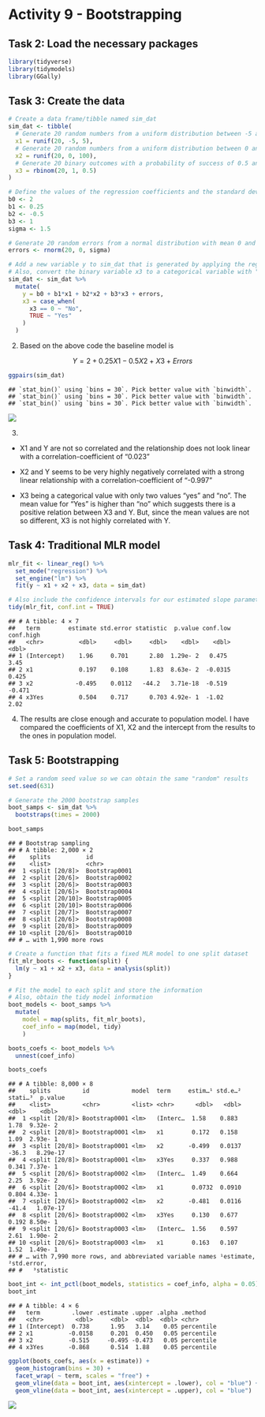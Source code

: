 Activity 9 - Bootstrapping
================

## Task 2: Load the necessary packages

``` r
library(tidyverse)
library(tidymodels)
library(GGally)
```

## Task 3: Create the data

``` r
# Create a data frame/tibble named sim_dat
sim_dat <- tibble(
  # Generate 20 random numbers from a uniform distribution between -5 and 5 and store them in x1
  x1 = runif(20, -5, 5),
  # Generate 20 random numbers from a uniform distribution between 0 and 100 and store them in x2
  x2 = runif(20, 0, 100),
  # Generate 20 binary outcomes with a probability of success of 0.5 and store them in x3
  x3 = rbinom(20, 1, 0.5)
)

# Define the values of the regression coefficients and the standard deviation of the errors
b0 <- 2
b1 <- 0.25
b2 <- -0.5
b3 <- 1
sigma <- 1.5

# Generate 20 random errors from a normal distribution with mean 0 and standard deviation sigma
errors <- rnorm(20, 0, sigma)

# Add a new variable y to sim_dat that is generated by applying the regression equation with errors to the predictor variables
# Also, convert the binary variable x3 to a categorical variable with "No" and "Yes" as the categories
sim_dat <- sim_dat %>% 
  mutate(
    y = b0 + b1*x1 + b2*x2 + b3*x3 + errors,
    x3 = case_when(
      x3 == 0 ~ "No",
      TRUE ~ "Yes"
    )
  )
```

2.  Based on the above code the baseline model is

$$
Y= 2+ 0.25X1 - 0.5X2 + X3 + Errors
$$

``` r
ggpairs(sim_dat)
```

    ## `stat_bin()` using `bins = 30`. Pick better value with `binwidth`.
    ## `stat_bin()` using `bins = 30`. Pick better value with `binwidth`.
    ## `stat_bin()` using `bins = 30`. Pick better value with `binwidth`.

![](activity09_files/figure-gfm/unnamed-chunk-3-1.png)<!-- -->

3.  

-   X1 and Y are not so correlated and the relationship does not look
    linear with a correlation-coefficient of “0.023”

-   X2 and Y seems to be very highly negatively correlated with a strong
    linear relationship with a correlation-coefficient of “-0.997”

-   X3 being a categorical value with only two values “yes” and “no”.
    The mean value for “Yes” is higher than “no” which suggests there is
    a positive relation between X3 and Y. But, since the mean values are
    not so different, X3 is not highly correlated with Y.

## Task 4: Traditional MLR model

``` r
mlr_fit <- linear_reg() %>%
  set_mode("regression") %>% 
  set_engine("lm") %>% 
  fit(y ~ x1 + x2 + x3, data = sim_dat)

# Also include the confidence intervals for our estimated slope parameters
tidy(mlr_fit, conf.int = TRUE)
```

    ## # A tibble: 4 × 7
    ##   term        estimate std.error statistic  p.value conf.low conf.high
    ##   <chr>          <dbl>     <dbl>     <dbl>    <dbl>    <dbl>     <dbl>
    ## 1 (Intercept)    1.96     0.701      2.80  1.29e- 2   0.475      3.45 
    ## 2 x1             0.197    0.108      1.83  8.63e- 2  -0.0315     0.425
    ## 3 x2            -0.495    0.0112   -44.2   3.71e-18  -0.519     -0.471
    ## 4 x3Yes          0.504    0.717      0.703 4.92e- 1  -1.02       2.02

4.  The results are close enough and accurate to population model. I
    have compared the coefficients of X1, X2 and the intercept from the
    results to the ones in population model.

## Task 5: Bootstrapping

``` r
# Set a random seed value so we can obtain the same "random" results
set.seed(631)

# Generate the 2000 bootstrap samples
boot_samps <- sim_dat %>% 
  bootstraps(times = 2000)

boot_samps
```

    ## # Bootstrap sampling 
    ## # A tibble: 2,000 × 2
    ##    splits          id           
    ##    <list>          <chr>        
    ##  1 <split [20/8]>  Bootstrap0001
    ##  2 <split [20/6]>  Bootstrap0002
    ##  3 <split [20/6]>  Bootstrap0003
    ##  4 <split [20/6]>  Bootstrap0004
    ##  5 <split [20/10]> Bootstrap0005
    ##  6 <split [20/10]> Bootstrap0006
    ##  7 <split [20/7]>  Bootstrap0007
    ##  8 <split [20/6]>  Bootstrap0008
    ##  9 <split [20/8]>  Bootstrap0009
    ## 10 <split [20/6]>  Bootstrap0010
    ## # … with 1,990 more rows

``` r
# Create a function that fits a fixed MLR model to one split dataset
fit_mlr_boots <- function(split) {
  lm(y ~ x1 + x2 + x3, data = analysis(split))
}

# Fit the model to each split and store the information
# Also, obtain the tidy model information
boot_models <- boot_samps %>% 
  mutate(
    model = map(splits, fit_mlr_boots),
    coef_info = map(model, tidy)
    )

boots_coefs <- boot_models %>% 
  unnest(coef_info)

boots_coefs
```

    ## # A tibble: 8,000 × 8
    ##    splits         id            model  term     estim…¹ std.e…² stati…³  p.value
    ##    <list>         <chr>         <list> <chr>      <dbl>   <dbl>   <dbl>    <dbl>
    ##  1 <split [20/8]> Bootstrap0001 <lm>   (Interc…  1.58    0.883    1.78  9.32e- 2
    ##  2 <split [20/8]> Bootstrap0001 <lm>   x1        0.172   0.158    1.09  2.93e- 1
    ##  3 <split [20/8]> Bootstrap0001 <lm>   x2       -0.499   0.0137 -36.3   8.29e-17
    ##  4 <split [20/8]> Bootstrap0001 <lm>   x3Yes     0.337   0.988    0.341 7.37e- 1
    ##  5 <split [20/6]> Bootstrap0002 <lm>   (Interc…  1.49    0.664    2.25  3.92e- 2
    ##  6 <split [20/6]> Bootstrap0002 <lm>   x1        0.0732  0.0910   0.804 4.33e- 1
    ##  7 <split [20/6]> Bootstrap0002 <lm>   x2       -0.481   0.0116 -41.4   1.07e-17
    ##  8 <split [20/6]> Bootstrap0002 <lm>   x3Yes     0.130   0.677    0.192 8.50e- 1
    ##  9 <split [20/6]> Bootstrap0003 <lm>   (Interc…  1.56    0.597    2.61  1.90e- 2
    ## 10 <split [20/6]> Bootstrap0003 <lm>   x1        0.163   0.107    1.52  1.49e- 1
    ## # … with 7,990 more rows, and abbreviated variable names ¹​estimate, ²​std.error,
    ## #   ³​statistic

``` r
boot_int <- int_pctl(boot_models, statistics = coef_info, alpha = 0.05)
boot_int
```

    ## # A tibble: 4 × 6
    ##   term         .lower .estimate .upper .alpha .method   
    ##   <chr>         <dbl>     <dbl>  <dbl>  <dbl> <chr>     
    ## 1 (Intercept)  0.738      1.95   3.14    0.05 percentile
    ## 2 x1          -0.0158     0.201  0.450   0.05 percentile
    ## 3 x2          -0.515     -0.495 -0.473   0.05 percentile
    ## 4 x3Yes       -0.868      0.514  1.88    0.05 percentile

``` r
ggplot(boots_coefs, aes(x = estimate)) +
  geom_histogram(bins = 30) +
  facet_wrap( ~ term, scales = "free") +
  geom_vline(data = boot_int, aes(xintercept = .lower), col = "blue") +
  geom_vline(data = boot_int, aes(xintercept = .upper), col = "blue")
```

![](activity09_files/figure-gfm/unnamed-chunk-8-1.png)<!-- -->
